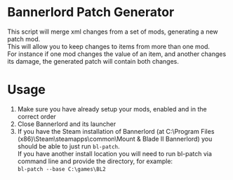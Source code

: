 # Bannerlord Patch Generator

This script will merge xml changes from a set of mods, generating a new patch mod.  
This will allow you to keep changes to items from more than one mod.  
For instance if one mod changes the value of an item, and another changes its damage, the generated patch will contain both changes.  

# Usage

1. Make sure you have already setup your mods, enabled and in the correct order
2. Close Bannerlord and its launcher
3. If you have the Steam installation of Bannerlord (at C:\Program Files (x86)\Steam\steamapps\common\Mount & Blade II Bannerlord) you should be able to just run `bl-patch`.  
If you have another install location you will need to run bl-patch via command line and provide the directory, for example:  
`bl-patch --base C:\games\BL2`
